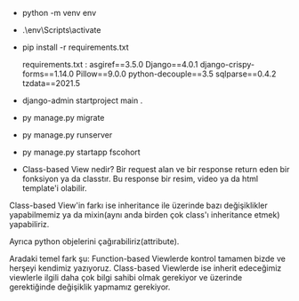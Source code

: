 - python -m venv env
- .\env\Scripts\activate
- pip install -r requirements.txt

    requirements.txt :
        asgiref==3.5.0
        Django==4.0.1
        django-crispy-forms==1.14.0
        Pillow==9.0.0
        python-decouple==3.5
        sqlparse==0.4.2
        tzdata==2021.5

- django-admin startproject main .
- py manage.py migrate
- py manage.py runserver
- py manage.py startapp fscohort


- Class-based View nedir?
Bir request alan ve bir response return eden bir fonksiyon ya da classtır. Bu response bir resim, video ya da html template'i olabilir.

Class-based View'in farkı ise inheritance ile üzerinde bazı değişiklikler yapabilmemiz ya da mixin(aynı anda birden çok class'ı inheritance etmek) yapabiliriz.

Ayrıca python objelerini çağırabiliriz(attribute).

Aradaki temel fark şu: Function-based Viewlerde kontrol tamamen bizde ve herşeyi kendimiz yazıyoruz. Class-based Viewlerde ise inherit edeceğimiz viewlerle ilgili daha çok bilgi sahibi olmak gerekiyor ve üzerinde gerektiğinde değişiklik yapmamız gerekiyor.

